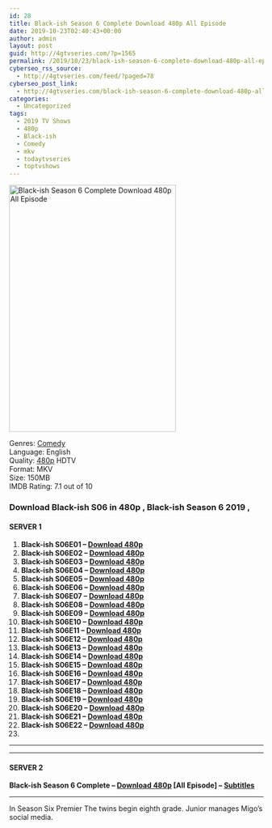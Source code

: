 ```yaml
---
id: 28
title: Black-ish Season 6 Complete Download 480p All Episode
date: 2019-10-23T02:40:43+00:00
author: admin
layout: post
guid: http://4gtvseries.com/?p=1565
permalink: /2019/10/23/black-ish-season-6-complete-download-480p-all-episode/
cyberseo_rss_source:
  - http://4gtvseries.com/feed/?paged=78
cyberseo_post_link:
  - http://4gtvseries.com/black-ish-season-6-complete-download-480p-all-episode/
categories:
  - Uncategorized
tags:
  - 2019 TV Shows
  - 480p
  - Black-ish
  - Comedy
  - mkv
  - todaytvseries
  - toptvshows
---
```

<img loading="lazy" fifu-featured="1" class="aligncenter" src="https://1.bp.blogspot.com/-fHa20vy7Osg/Xa-6fKhfPvI/AAAAAAAAAmY/eBvMS-WJg-4dRBjilTLBRr5g5NMZWh0rQCK4BGAYYCw/s1600/Black-ish%2BSeason%2B6.jpg" alt="Black-ish Season 6 Complete Download 480p All Episode" title="Black-ish Season 6 Complete Download 480p All Episode" width="330" height="488" />

Genres:&nbsp;<a href="http://4gtvseries.com/tag/comedy/" data-wpel-link="internal">Comedy</a>  
Language: English  
Quality:&nbsp;<a href="http://4gtvseries.com/tag/480p/" data-wpel-link="internal">480p</a>&nbsp;HDTV  
Format: MKV  
Size: 150MB  
IMDB Rating: 7.1 out of 10

### **Download Black-ish S06 in 480p , Black-ish Season 6 2019 ,&nbsp;**

#### <span><strong>SERVER 1</strong></span>

  1. **Black-ish S06E01 – <a href="http://slink.dl480p.xyz/aL15" data-wpel-link="external" target="_blank" rel="nofollow external noopener noreferrer" class="wpel-icon-left"><i class="wpel-icon fa fa-download" aria-hidden="true"></i>Download 480p</a>**
  2. **Black-ish S06E02 – <a href="http://slink.dl480p.xyz/4sjS8" data-wpel-link="external" target="_blank" rel="nofollow external noopener noreferrer" class="wpel-icon-left"><i class="wpel-icon fa fa-download" aria-hidden="true"></i>Download 480p</a>**
  3. **Black-ish S06E03 – <a href="http://slink.dl480p.xyz/nbEgPgrc" data-wpel-link="external" target="_blank" rel="nofollow external noopener noreferrer" class="wpel-icon-left"><i class="wpel-icon fa fa-download" aria-hidden="true"></i>Download 480p</a>**
  4. **Black-ish S06E04 – <a href="http://slink.dl480p.xyz/OWx6v3" data-wpel-link="external" target="_blank" rel="nofollow external noopener noreferrer" class="wpel-icon-left"><i class="wpel-icon fa fa-download" aria-hidden="true"></i>Download 480p</a>**
  5. **Black-ish S06E05 – <a href="http://slink.dl480p.xyz/Xkj1" data-wpel-link="external" target="_blank" rel="nofollow external noopener noreferrer" class="wpel-icon-left"><i class="wpel-icon fa fa-download" aria-hidden="true"></i>Download 480p</a>**
  6. **Black-ish S06E06 – <a href="http://slink.dl480p.xyz/FPZCIwi" data-wpel-link="external" target="_blank" rel="nofollow external noopener noreferrer" class="wpel-icon-left"><i class="wpel-icon fa fa-download" aria-hidden="true"></i>Download 480p</a>**
  7. **Black-ish S06E07 – <a href="http://slink.dl480p.xyz/UpeP" data-wpel-link="external" target="_blank" rel="nofollow external noopener noreferrer" class="wpel-icon-left"><i class="wpel-icon fa fa-download" aria-hidden="true"></i>Download 480p</a>**
  8. **Black-ish S06E08 – <a href="http://slink.dl480p.xyz/k7BTuCTk" data-wpel-link="external" target="_blank" rel="nofollow external noopener noreferrer" class="wpel-icon-left"><i class="wpel-icon fa fa-download" aria-hidden="true"></i>Download 480p</a>**
  9. **Black-ish S06E09 – <a href="http://slink.dl480p.xyz/KrEYK3" data-wpel-link="external" target="_blank" rel="nofollow external noopener noreferrer" class="wpel-icon-left"><i class="wpel-icon fa fa-download" aria-hidden="true"></i>Download 480p</a>**
 10. **Black-ish S06E10 – <a href="http://slink.dl480p.xyz/GSXyp" data-wpel-link="external" target="_blank" rel="nofollow external noopener noreferrer" class="wpel-icon-left"><i class="wpel-icon fa fa-download" aria-hidden="true"></i>Download 480p</a>**
 11. **Black-ish S06E11 – <a href="http://slink.dl480p.xyz/houb" data-wpel-link="external" target="_blank" rel="nofollow external noopener noreferrer" class="wpel-icon-left"><i class="wpel-icon fa fa-download" aria-hidden="true"></i>Download 480p</a>**
 12. **Black-ish S06E12 – <a href="http://slink.dl480p.xyz/971qYNDM" data-wpel-link="external" target="_blank" rel="nofollow external noopener noreferrer" class="wpel-icon-left"><i class="wpel-icon fa fa-download" aria-hidden="true"></i>Download 480p</a>**
 13. **Black-ish S06E13 – <a href="http://slink.dl480p.xyz/LaxwrY8" data-wpel-link="external" target="_blank" rel="nofollow external noopener noreferrer" class="wpel-icon-left"><i class="wpel-icon fa fa-download" aria-hidden="true"></i>Download 480p</a>**
 14. **Black-ish S06E14 – <a href="http://slink.dl480p.xyz/3tFD3B" data-wpel-link="external" target="_blank" rel="nofollow external noopener noreferrer" class="wpel-icon-left"><i class="wpel-icon fa fa-download" aria-hidden="true"></i>Download 480p</a>**
 15. **Black-ish S06E15 – <a href="http://slink.dl480p.xyz/traG" data-wpel-link="external" target="_blank" rel="nofollow external noopener noreferrer" class="wpel-icon-left"><i class="wpel-icon fa fa-download" aria-hidden="true"></i>Download 480p</a>**
 16. **Black-ish S06E16 – <a href="http://slink.dl480p.xyz/datynpY" data-wpel-link="external" target="_blank" rel="nofollow external noopener noreferrer" class="wpel-icon-left"><i class="wpel-icon fa fa-download" aria-hidden="true"></i>Download 480p</a>**
 17. **Black-ish S06E17 – <a href="http://slink.dl480p.xyz/kgpe" data-wpel-link="external" target="_blank" rel="nofollow external noopener noreferrer" class="wpel-icon-left"><i class="wpel-icon fa fa-download" aria-hidden="true"></i>Download 480p</a>**
 18. **Black-ish S06E18 – <a href="http://slink.dl480p.xyz/jnPyoQG" data-wpel-link="external" target="_blank" rel="nofollow external noopener noreferrer" class="wpel-icon-left"><i class="wpel-icon fa fa-download" aria-hidden="true"></i>Download 480p</a>**
 19. **Black-ish S06E19 – <a href="http://slink.dl480p.xyz/J77YQG" data-wpel-link="external" target="_blank" rel="nofollow external noopener noreferrer" class="wpel-icon-left"><i class="wpel-icon fa fa-download" aria-hidden="true"></i>Download 480p</a>**
 20. **Black-ish S06E20 – <a href="http://slink.dl480p.xyz/ZoDL" data-wpel-link="external" target="_blank" rel="nofollow external noopener noreferrer" class="wpel-icon-left"><i class="wpel-icon fa fa-download" aria-hidden="true"></i>Download 480p</a>**
 21. **Black-ish S06E21 – <a href="http://slink.dl480p.xyz/T3uT" data-wpel-link="external" target="_blank" rel="nofollow external noopener noreferrer" class="wpel-icon-left"><i class="wpel-icon fa fa-download" aria-hidden="true"></i>Download 480p</a>**
 22. **Black-ish S06E22 – <a href="http://slink.dl480p.xyz/hndkFpv" data-wpel-link="external" target="_blank" rel="nofollow external noopener noreferrer" class="wpel-icon-left"><i class="wpel-icon fa fa-download" aria-hidden="true"></i>Download 480p</a>**
 23. 

* * *

* * *

#### <span><strong>SERVER 2</strong></span>

**Black-ish Season 6 Complete – <a href="http://dl480p.xyz/1339/" data-wpel-link="external" target="_blank" rel="nofollow external noopener noreferrer" class="wpel-icon-left"><i class="wpel-icon fa fa-download" aria-hidden="true"></i>Download 480p</a> [All Episode] – <a href="https://subscene.com/subtitles/black-ish-sixth-season" data-wpel-link="external" target="_blank" rel="nofollow external noopener noreferrer" class="wpel-icon-left"><i class="wpel-icon fa fa-download" aria-hidden="true"></i>Subtitles</a>**

* * *

In Season Six Premier The twins begin eighth grade. Junior manages Migo’s social media.

<div align="center">
</div>